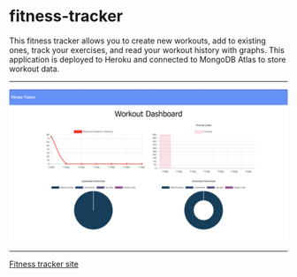 # fitness-tracker

This fitness tracker allows you to create new workouts, add to existing ones, track your exercises, and read your workout history with graphs. This application is deployed to Heroku and connected to MongoDB Atlas to store workout data. 

---

![Dashboard](public/fitnesstracker.png)

---

[Fitness tracker site](https://safe-fortress-71548.herokuapp.com/)